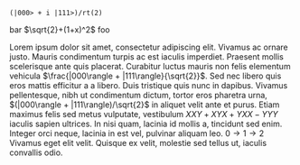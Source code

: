 `(|000> + i |111>)/rt(2)`

bar  $\sqrt{2}+(1+x)^2$ foo

Lorem ipsum dolor sit amet, consectetur adipiscing elit. Vivamus ac ornare justo. Mauris condimentum turpis ac est iaculis imperdiet. Praesent mollis scelerisque ante quis placerat. Curabitur luctus mauris non felis elementum vehicula $\frac{|000\rangle + |111\rangle}{\sqrt{2}}$. Sed nec libero quis eros mattis efficitur a a libero. Duis tristique quis nunc in dapibus. Vivamus pellentesque, nibh ut condimentum dictum, tortor eros pharetra urna, $(|000\rangle + |111\rangle)/\sqrt{2}$ in aliquet velit ante et purus. Etiam maximus felis sed metus vulputate, vestibulum $XXY+XYX+YXX-YYY$ iaculis sapien ultrices. In nisi quam, lacinia id mollis a, tincidunt sed enim. Integer orci neque, lacinia in est vel, pulvinar aliquam leo. $0 \rightarrow 1 \rightarrow 2$ Vivamus eget elit velit. Quisque ex velit, molestie sed tellus ut, iaculis convallis odio.
